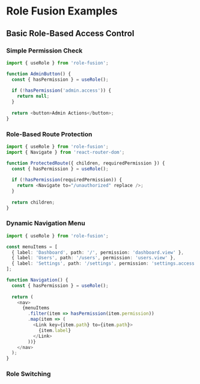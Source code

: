 # Role Fusion Examples

## Basic Role-Based Access Control

### Simple Permission Check
```typescript
import { useRole } from 'role-fusion';

function AdminButton() {
  const { hasPermission } = useRole();
  
  if (!hasPermission('admin.access')) {
    return null;
  }
  
  return <button>Admin Actions</button>;
}
```

### Role-Based Route Protection
```typescript
import { useRole } from 'role-fusion';
import { Navigate } from 'react-router-dom';

function ProtectedRoute({ children, requiredPermission }) {
  const { hasPermission } = useRole();
  
  if (!hasPermission(requiredPermission)) {
    return <Navigate to="/unauthorized" replace />;
  }
  
  return children;
}
```

### Dynamic Navigation Menu
```typescript
import { useRole } from 'role-fusion';

const menuItems = [
  { label: 'Dashboard', path: '/', permission: 'dashboard.view' },
  { label: 'Users', path: '/users', permission: 'users.view' },
  { label: 'Settings', path: '/settings', permission: 'settings.access' }
];

function Navigation() {
  const { hasPermission } = useRole();
  
  return (
    <nav>
      {menuItems
        .filter(item => hasPermission(item.permission))
        .map(item => (
          <Link key={item.path} to={item.path}>
            {item.label}
          </Link>
        ))}
    </nav>
  );
}
```

### Role Switching